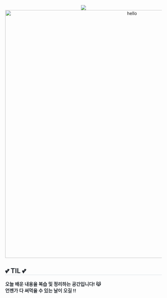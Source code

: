 <div align="center">
    <img src="https://capsule-render.vercel.app/api?type=shark&color=0:efafaf,100:f391eb&height=240&text=TODAY%20I%20LEARNED&animation=blink&fontColor=ffffff&fontSize=70&fontAlignY=40&font=Pacifico" />
    <img src="images/kawaii.gif" alt="hello" width="800" />
</div>

<div style="text-align: left;"> 
    <h2 style="border-bottom: 1px solid #d8dee4; color: #282d33;"> 💕 TIL 💕 </h2>  
    <div style="font-weight: 700; font-size: 15px; text-align: left; color: #282d33;"> 
        오늘 배운 내용을 복습 및 정리하는 공간입니다! 😽</li><br/>
        언젠가 다 써먹을 수 있는 날이 오길 ‼️ 
    </div> 
</div>
